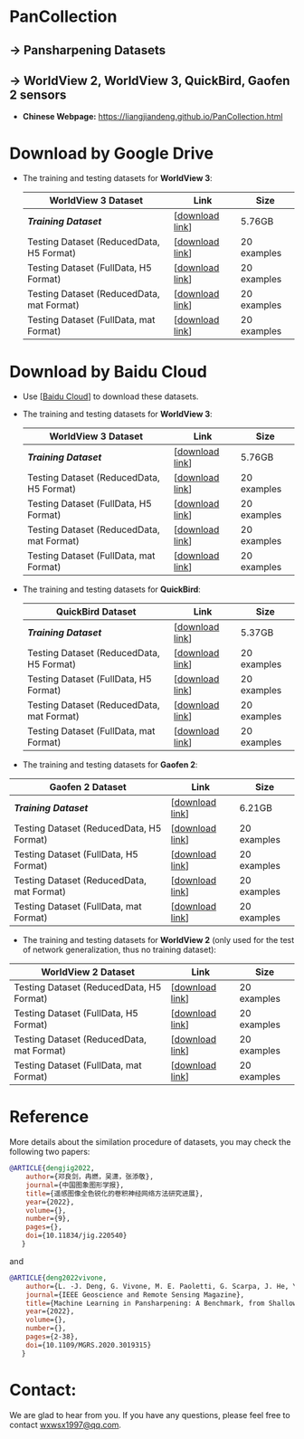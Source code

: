 # PanCollection

## -> Pansharpening Datasets
## -> WorldView 2,  WorldView 3,  QuickBird,  Gaofen 2 sensors

* **Chinese Webpage:** https://liangjiandeng.github.io/PanCollection.html



# Download by Google Drive

* The training and testing datasets for **WorldView 3**:

  | **WorldView 3** Dataset                   | Link                                            | Size |
  | ----------------------------------------- | ----------------------------------------------- | -------- |
  | ***Training Dataset***                    | [[download link](https://drive.google.com/drive/folders/1CHs49xius3zH3PIrAxAkbNfKEy82_fMb?usp=sharing)]  | 5.76GB|
  | Testing Dataset (ReducedData, H5 Format)  |  [[download link](https://drive.google.com/drive/folders/1EYjaAxTheNPvukvifKXMq8m_dJ-8qz8G?usp=sharing)]  | 20 examples     |
  | Testing Dataset (FullData, H5 Format)     |  [[download link](https://drive.google.com/drive/folders/1x3b3ERBXKGXncTRL3gKcidV5BBdG2QjC?usp=sharing)]  | 20 examples     |
  | Testing Dataset (ReducedData, mat Format) |  [[download link](https://drive.google.com/drive/folders/1bhSQ5qDmwnQGkibQAt_M6ZBoF8_7YZ2n?usp=sharing)]  | 20 examples     |
  | Testing Dataset (FullData, mat Format)    |  [[download link](https://drive.google.com/drive/folders/16pGIqvwWfyQVvkk3s1xrwLpavqQd0Bv7?usp=sharing)]  | 20 examples     |
  
  
# Download by Baidu Cloud

* Use [[Baidu Cloud](https://pan.baidu.com/pcloud/home)] to download these datasets.

* The training and testing datasets for **WorldView 3**:

  | **WorldView 3** Dataset                   | Link                                            | Size |
  | ----------------------------------------- | ----------------------------------------------- | -------- |
  | ***Training Dataset***                    |  [[download link](https://pan.baidu.com/s/18IlBDl4Xq7BdSn6XXYNoJg?pwd=1234#list/path=%2F)]  | 5.76GB     |
  | Testing Dataset (ReducedData, H5 Format)  |  [[download link](https://pan.baidu.com/s/1vh3ZxAovRRw_j10MBR_Pmg?pwd=1234#list/path=%2F)]  | 20 examples     |
  | Testing Dataset (FullData, H5 Format)     |  [[download link](https://pan.baidu.com/s/1AaSSMtk0AnlK_qBS8te8pA?pwd=1234#list/path=%2F)]  | 20 examples     |
  | Testing Dataset (ReducedData, mat Format) |  [[download link](https://pan.baidu.com/s/1XPYab7B_8wLSIKeN3Phj5w?pwd=1234#list/path=%2F)]  | 20 examples     |
  | Testing Dataset (FullData, mat Format)    |  [[download link](https://pan.baidu.com/s/1isoPLZ_Wnkrubnb38sa4Qg?pwd=1234#list/path=%2F)]  | 20 examples     |

* The training and testing datasets for **QuickBird**:

  | **QuickBird** Dataset                   | Link                                            | Size |
  | ----------------------------------------- | ----------------------------------------------- | -------- |
  | ***Training Dataset***                    | [[download link](https://pan.baidu.com/s/1lWmRpTZoMpwlyFZ5UjSzRg?pwd=1234#list/path=%2F)]  | 5.37GB     |
  | Testing Dataset (ReducedData, H5 Format)  | [[download link](https://pan.baidu.com/s/1OHUTvuyQJ-QTbl_kuAhxNA?pwd=1234#list/path=%2F)]  | 20 examples     |
  | Testing Dataset (FullData, H5 Format)     | [[download link](https://pan.baidu.com/s/1IROZUFI3uh1uZz8IYV0cGw?pwd=1234#list/path=%2F)]  | 20 examples     |
  | Testing Dataset (ReducedData, mat Format) | [[download link](https://pan.baidu.com/s/1dAQddkjxqrmTnLweDhjnXg?pwd=1234#list/path=%2F)]  | 20 examples     |
  | Testing Dataset (FullData, mat Format)    | [[download link](https://pan.baidu.com/s/1EI-iH08_7g8cgeiJ6mZdIQ?pwd=1234#list/path=%2F)]  | 20 examples     |

 * The training and testing datasets for **Gaofen 2**:

  | **Gaofen 2** Dataset                   | Link                                            | Size |
  | ----------------------------------------- | ----------------------------------------------- | -------- |
  | ***Training Dataset***                    | [[download link](https://pan.baidu.com/s/1d70Ld7q2xDnvn4MqP1rtVA?pwd=1234#list/path=%2F)]  | 6.21GB     |
  | Testing Dataset (ReducedData, H5 Format)  | [[download link](https://pan.baidu.com/s/17NauhNaYgTeOiScrqceLIg?pwd=1234#list/path=%2F)]  | 20 examples     |
  | Testing Dataset (FullData, H5 Format)     | [[download link](https://pan.baidu.com/s/1sAVmBROQMUvKCqZuL5xJNw?pwd=1234#list/path=%2F)]  | 20 examples     |
  | Testing Dataset (ReducedData, mat Format) | [[download link](https://pan.baidu.com/s/1riP96z0o4PchH5VJxnESMQ?pwd=1234#list/path=%2F)]  | 20 examples     |
  | Testing Dataset (FullData, mat Format)    | [[download link](https://pan.baidu.com/s/1vzdNHSsKMZ2nFEiKO3swIQ?pwd=1234#list/path=%2F)]  | 20 examples     |
  
 * The training and testing datasets for **WorldView 2** (only used for the test of network generalization, thus no training dataset):

  | **WorldView 2** Dataset                   | Link                                            | Size |
  | ----------------------------------------- | ----------------------------------------------- | -------- |
  | Testing Dataset (ReducedData, H5 Format)  | [[download link](https://pan.baidu.com/s/1K5R0BW7QsoeHZwG65Q50fg?pwd=1234#list/path=%2F)]  | 20 examples     |
  | Testing Dataset (FullData, H5 Format)     | [[download link](https://pan.baidu.com/s/1-LvVyUtsvOa1pxoOI_jD5w?pwd=1234#list/path=%2F)]   | 20 examples     |
  | Testing Dataset (ReducedData, mat Format) | [[download link](https://pan.baidu.com/s/1MP2wHS36ldi40B3ECzfA8A?pwd=1234#list/path=%2F)]  | 20 examples     |
  | Testing Dataset (FullData, mat Format)    | [[download link](https://pan.baidu.com/s/13kSG3rV5ZwqbcFlWq0Dvfw?pwd=1234#list/path=%2F)]  | 20 examples     |  

# Reference

More details about the similation procedure of datasets, you may check the following two papers:

```bibtex
@ARTICLE{dengjig2022,
	author={邓良剑，冉燃，吴潇，张添敬},
	journal={中国图象图形学报},
	title={遥感图像全色锐化的卷积神经网络方法研究进展},
 	year={2022},
  	volume={},
  	number={9},
  	pages={},
  	doi={10.11834/jig.220540}
   }
```
and

```bibtex
@ARTICLE{deng2022vivone,
	author={L. -J. Deng, G. Vivone, M. E. Paoletti, G. Scarpa, J. He, Y. Zhang, J. Chanussot, and A. Plaza},
	journal={IEEE Geoscience and Remote Sensing Magazine}, 
	title={Machine Learning in Pansharpening: A Benchmark, from Shallow to Deep Networks}, 
	year={2022},
	volume={},
	number={},
	pages={2-38},
	doi={10.1109/MGRS.2020.3019315}
   }
```




# Contact:

We are glad to hear from you. If you have any questions, please feel free to contact wxwsx1997@qq.com.









